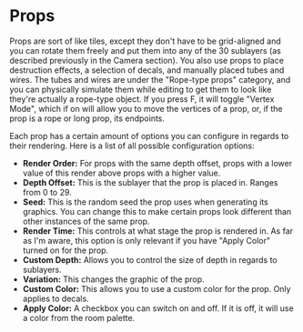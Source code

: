 # Props
Props are sort of like tiles, except they don't have to be grid-aligned and you can rotate them freely and put them into any of the 30 sublayers (as described previously in the Camera section). You also use props to place destruction effects, a selection of decals, and manually placed tubes and wires. The tubes and wires are under the "Rope-type props" category, and you can physically simulate them while editing to get them to look like they're actually a rope-type object. If you press F, it will toggle "Vertex Mode", which if on will allow you to move the vertices of a prop, or, if the prop is a rope or long prop, its endpoints.

Each prop has a certain amount of options you can configure in regards to their rendering. Here is a list of all possible configuration options:

- **Render Order:** For props with the same depth offset, props with a lower value of this render above props with a higher value.
- **Depth Offset:** This is the sublayer that the prop is placed in. Ranges from 0 to 29.
- **Seed:** This is the random seed the prop uses when generating its graphics. You can change this to make certain props look different than other instances of the same prop.
- **Render Time:** This controls at what stage the prop is rendered in. As far as I'm aware, this option is only relevant if you have "Apply Color" turned on for the prop.
- **Custom Depth:** Allows you to control the size of depth in regards to sublayers.
- **Variation:** This changes the graphic of the prop.
- **Custom Color:** This allows you to use a custom color for the prop. Only applies to decals.
- **Apply Color:** A checkbox you can switch on and off. If it is off, it will use a color from the room palette.